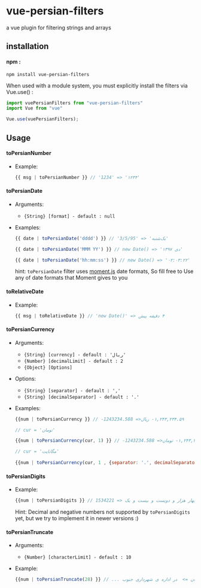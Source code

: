 # vue-persian-filters

a vue plugin for filtering strings and arrays 

## installation
#### npm :
```
npm install vue-persian-filters
```
When used with a module system, you must explicitly install the filters via Vue.use() :
```js
import vuePersianFilters from "vue-persian-filters"
import Vue from "vue"

Vue.use(vuePersianFilters);
```

## Usage

#### toPersianNumber

+ Example:

  ```js
  {{ msg | toPersianNumber }} // '1234' => '۱۲۳۴'
  ```


#### toPersianDate

+ Arguments:
  * `{String} [format] - default : null`

+ Examples:

  ```js
  {{ date | toPersianDate('dddd') }} // '3/5/95' => 'یک‌شنبه'
  ```
  ```js
  {{ date | toPersianDate('MMM YY') }} // new Date() => '۱۳۹۷ دی' 
  ```
  ```js
  {{ date | toPersianDate('hh:mm:ss') }} // new Date() => '۰۲:۰۳:۲۲' 
  ```
  
    hint: 
    `toPersianDate` filter uses [moment.js](http://momentjs.com/) date formats, So fill free to Use any of date formats that Moment gives to you 

#### toRelativeDate

+ Example:

  ```js
  {{ msg | toRelativeDate }} // 'new Date()' => ‫‫‫‫۴ دقیقه پیش 
  ```
#### toPersianCurrency

+ Arguments:
  * `{String} [currency] - default : 'ریال'`
  * `{Number} [decimalLimit] - default : 2`
  * `{Object} [Options]`

+ Options:
  * `{String} [separator] - default : ','`
  * `{String} [decimalSeparator] - default : '.'`
  
+ Examples:
    ```js
    {{num | toPersianCurrency }} // -1243234.588 =>‫     ‫۱,۲۴۳,۲۳۴.۵۹- ریال 
    ```
    ```js
    // cur = 'تومان'
  
    {{num | toPersianCurrency(cur, 1) }} // -1243234.588 =>‫     ۱,۲۴۳,۲۳۴.۶- تومان‫ 
    ```
    ```js
    // cur = 'مگابایت'
      
    {{num | toPersianCurrency(cur, 1 , {separator: '.', decimalSeparator: ','}) }} // 1243234.588 =>‫     ۱.۲۴۳.۲۳۴,۶ مگابایت 
    ```
#### toPersianDigits

+ Example:

    ```js
    {{num | toPersianDigits }} // 1534221 => ‫  ‫یک میلیون و پانصد و سی و چهار هزار و دویست و بیست و یک 
    ```
    Hint: 
    Decimal and negative numbers not supported by `toPersianDigits` yet, but we try to implement it in newer versions :)

#### toPersianTruncate

+ Arguments:
  * `{Number} [characterLimit] - default : 10`
  
+ Example:
    ```js
    {{num | toPersianTruncate(28) }} // در اداره ی شهرداری جنوب تهران => ‫ در اداره ی شهرداری جنوب ...
    ```
